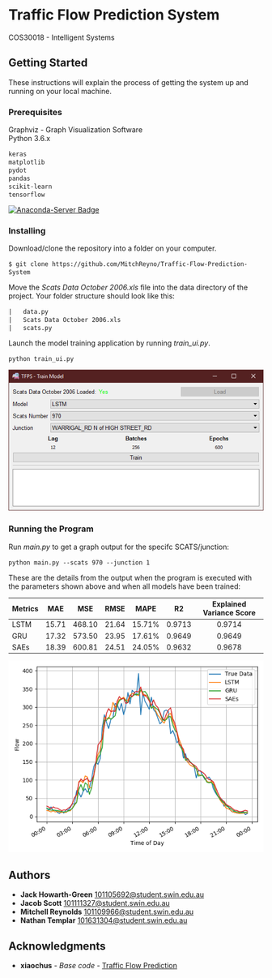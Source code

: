 # Traffic Flow Prediction System
COS30018 - Intelligent Systems

## Getting Started

These instructions will explain the process of getting the system up and running on your local machine.

### Prerequisites

Graphviz - Graph Visualization Software  
Python 3.6.x
```
keras
matplotlib
pydot
pandas
scikit-learn
tensorflow
```

[![Anaconda-Server Badge](https://anaconda.org/nathantemplar/tfps/badges/installer/env.svg)](https://anaconda.org/nathantemplar/tfps/2019.09.09.174828/download/tfps.yml)

### Installing

Download/clone the repository into a folder on your computer.
```
$ git clone https://github.com/MitchReyno/Traffic-Flow-Prediction-System
```

Move the *Scats Data October 2006.xls* file into the data directory of the project. Your folder structure should look like this:
```
|   data.py
|   Scats Data October 2006.xls
|   scats.py
```

Launch the model training application by running *train_ui.py*.
```
python train_ui.py
```
![Train UI](/TFPS/images/train_ui_screenshot.png)

### Running the Program

Run *main.py* to get a graph output for the specifc SCATS/junction:
```
python main.py --scats 970 --junction 1
```
These are the details from the output when the program is executed with the parameters shown above and when all models have been trained:  

| Metrics | MAE | MSE | RMSE | MAPE |  R2  | Explained Variance Score |
| ------- |:---:| :--:| :--: | :--: | :--: | :----------------------: |
| LSTM | 15.71 | 468.10 | 21.64 | 15.71% | 0.9713 | 0.9714 |
| GRU | 17.32 | 573.50 | 23.95 | 17.61% | 0.9649 | 0.9649 |
| SAEs | 18.39 | 600.81 | 24.51 | 24.05% | 0.9632 | 0.9678 |

![Graph](/TFPS/images/scats970-1.png)

## Authors

* **Jack Howarth-Green** [101105692@student.swin.edu.au](mailto:101105692@student.swin.edu.au)  
* **Jacob Scott** [101111327@student.swin.edu.au](mailto:101111327@student.swin.edu.au)  
* **Mitchell Reynolds** [101109966@student.swin.edu.au](mailto:101109966@student.swin.edu.au)  
* **Nathan Templar** [101631304@student.swin.edu.au](mailto:101631304@student.swin.edu.au)  

## Acknowledgments

* **xiaochus** - *Base code* - [Traffic Flow Prediction](https://github.com/xiaochus/TrafficFlowPrediction)